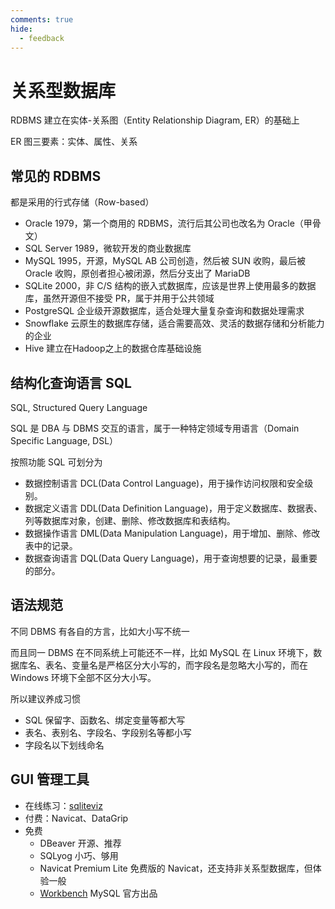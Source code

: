 ```yaml
---
comments: true
hide:
  - feedback
---
```


# 关系型数据库

RDBMS 建立在实体-关系图（Entity Relationship Diagram, ER）的基础上

ER 图三要素：实体、属性、关系

## 常见的 RDBMS

都是采用的行式存储（Row-based）

- Oracle 1979，第一个商用的 RDBMS，流行后其公司也改名为 Oracle（甲骨文）
- SQL Server 1989，微软开发的商业数据库
- MySQL 1995，开源，MySQL AB 公司创造，然后被 SUN 收购，最后被 Oracle 收购，原创者担心被闭源，然后分支出了 MariaDB
- SQLite 2000，非 C/S 结构的嵌入式数据库，应该是世界上使用最多的数据库，虽然开源但不接受 PR，属于并用于公共领域
- PostgreSQL 企业级开源数据库，适合处理大量复杂查询和数据处理需求
- Snowflake 云原生的数据库存储，适合需要高效、灵活的数据存储和分析能力的企业
- Hive 建立在Hadoop之上的数据仓库基础设施

## 结构化查询语言 SQL

SQL, Structured Query Language

SQL 是 DBA 与 DBMS 交互的语言，属于一种特定领域专用语言（Domain Specific Language, DSL）

按照功能 SQL 可划分为

- 数据控制语言 DCL(Data Control Language)，用于操作访问权限和安全级别。
- 数据定义语言 DDL(Data Definition Language)，用于定义数据库、数据表、列等数据库对象，创建、删除、修改数据库和表结构。
- 数据操作语言 DML(Data Manipulation Language)，用于增加、删除、修改表中的记录。
- 数据查询语言 DQL(Data Query Language)，用于查询想要的记录，最重要的部分。

## 语法规范

不同 DBMS 有各自的方言，比如大小写不统一

而且同一 DBMS 在不同系统上可能还不一样，比如 MySQL 在 Linux 环境下，数据库名、表名、变量名是严格区分大小写的，而字段名是忽略大小写的，而在 Windows 环境下全部不区分大小写。

所以建议养成习惯

- SQL 保留字、函数名、绑定变量等都大写
- 表名、表别名、字段名、字段别名等都小写
- 字段名以下划线命名

## GUI 管理工具

- 在线练习：[sqliteviz](https://sqliteviz.com/app/#/)
- 付费：Navicat、DataGrip
- 免费
    - DBeaver 开源、推荐
    - SQLyog 小巧、够用
    - Navicat Premium Lite 免费版的 Navicat，还支持非关系型数据库，但体验一般
    - [Workbench](https://dev.mysql.com/downloads/workbench/) MySQL 官方出品
